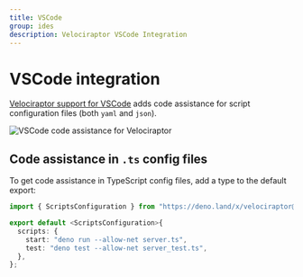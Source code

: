 ```yaml
---
title: VSCode
group: ides
description: Velociraptor VSCode Integration
---
```

# VSCode integration

[Velociraptor support for VSCode](https://marketplace.visualstudio.com/items?itemName=umbo.vscode-velociraptor) adds
code assistance for script configuration files (both `yaml` and `json`).

![VSCode code assistance for Velociraptor](/images/vscode.png)

## Code assistance in `.ts` config files

To get code assistance in TypeScript config files, add a type to the default export:

```typescript
import { ScriptsConfiguration } from "https://deno.land/x/velociraptor@1.0.0-beta.17/mod.ts";

export default <ScriptsConfiguration>{
  scripts: {
    start: "deno run --allow-net server.ts",
    test: "deno test --allow-net server_test.ts",
  },
};
```

